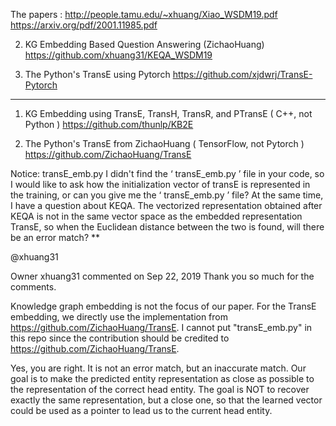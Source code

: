 The papers : 
http://people.tamu.edu/~xhuang/Xiao_WSDM19.pdf
https://arxiv.org/pdf/2001.11985.pdf

2. KG Embedding Based Question Answering  (ZichaoHuang)
https://github.com/xhuang31/KEQA_WSDM19


4. The Python's TransE using Pytorch
https://github.com/xjdwrj/TransE-Pytorch


-----------------------------------------------------------------------------------------------------------

1. KG Embedding using TransE, TransH, TransR, and PTransE ( C++, not Python )
https://github.com/thunlp/KB2E

3. The Python's TransE from ZichaoHuang ( TensorFlow, not Pytorch )
https://github.com/ZichaoHuang/TransE

Notice: transE_emb.py
I didn't find the ‘ transE_emb.py ’ file in your code, so I would like to ask how the initialization vector of transE is represented in the training, or can you give me the ‘ transE_emb.py ’ file? At the same time, I have a question about KEQA. The vectorized representation obtained after KEQA is not in the same vector space as the embedded representation TransE, so when the Euclidean distance between the two is found, will there be an error match? **

@xhuang31

Owner
xhuang31 commented on Sep 22, 2019
Thank you so much for the comments.

Knowledge graph embedding is not the focus of our paper. For the TransE embedding, we directly use the implementation from https://github.com/ZichaoHuang/TransE. I cannot put "transE_emb.py" in this repo since the contribution should be credited to https://github.com/ZichaoHuang/TransE.

Yes, you are right. It is not an error match, but an inaccurate match. Our goal is to make the predicted entity representation as close as possible to the representation of the correct head entity. The goal is NOT to recover exactly the same representation, but a close one, so that the learned vector could be used as a pointer to lead us to the current head entity.


